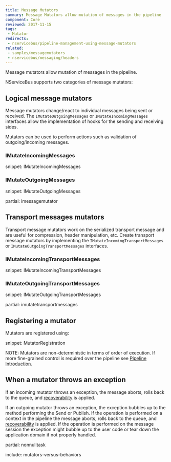 ```yaml
---
title: Message Mutators
summary: Message Mutators allow mutation of messages in the pipeline
component: Core
reviewed: 2017-11-15
tags:
 - Mutator
redirects:
 - nservicebus/pipeline-management-using-message-mutators
related:
 - samples/messagemutators
 - nservicebus/messaging/headers
---
```


Message mutators allow mutation of messages in the pipeline.

NServiceBus supports two categories of message mutators:


## Logical message mutators

Message mutators change/react to individual messages being sent or received. The `IMutateOutgoingMessages` or `IMutateIncomingMessages` interfaces allow the implementation of hooks for the sending and receiving sides.

Mutators can be used to perform actions such as validation of outgoing/incoming messages.


### IMutateIncomingMessages

snippet: IMutateIncomingMessages


### IMutateOutgoingMessages

snippet: IMutateOutgoingMessages


partial: imessagemutator


## Transport messages mutators

Transport message mutators work on the serialized transport message and are useful for compression, header manipulation, etc.
Create transport message mutators by implementing the `IMutateIncomingTransportMessages` or `IMutateOutgoingTransportMessages` interfaces.


### IMutateIncomingTransportMessages

snippet: IMutateIncomingTransportMessages


### IMutateOutgoingTransportMessages

snippet: IMutateOutgoingTransportMessages


partial: imutatetransportmessages


## Registering a mutator

Mutators are registered using:

snippet: MutatorRegistration

NOTE: Mutators are non-deterministic in terms of order of execution. If more fine-grained control is required over the pipeline see [Pipeline Introduction](/nservicebus/pipeline/manipulate-with-behaviors.md).


## When a mutator throws an exception

If an incoming mutator throws an exception, the message aborts, rolls back to the queue, and [recoverability](/nservicebus/recoverability/) is applied.

If an outgoing mutator throws an exception, the exception bubbles up to the method performing the Send or Publish. If the operation is performed on a context in the pipeline the message aborts, rolls back to the queue, and [recoverability](/nservicebus/recoverability/) is applied. If the operation is performed on the message session the exception might bubble up to the user code or tear down the application domain if not properly handled.

partial: nonnulltask

include: mutators-versus-behaviors
